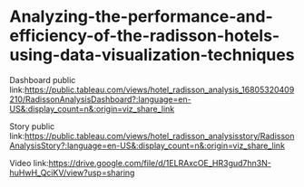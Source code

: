 # Analyzing-the-performance-and-efficiency-of-the-radisson-hotels-using-data-visualization-techniques

Dashboard public link:https://public.tableau.com/views/hotel_radisson_analysis_16805320409210/RadissonAnalysisDashboard?:language=en-US&:display_count=n&:origin=viz_share_link

Story public link:https://public.tableau.com/views/hotel_radisson_analysisstory/RadissonAnalysisStory?:language=en-US&:display_count=n&:origin=viz_share_link

Video link:https://drive.google.com/file/d/1ELRAxcOE_HR3gud7hn3N-huHwH_QciKV/view?usp=sharing
